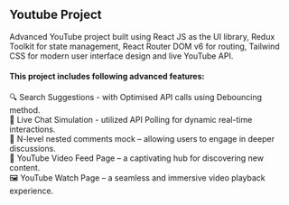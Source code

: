 ## Youtube Project

Advanced YouTube project built using React JS as the UI library, Redux Toolkit for state management, React Router DOM v6 for routing, Tailwind CSS for modern user interface design and live YouTube API.

#### This project includes following advanced features:

🔍 Search Suggestions - with Optimised API calls using Debouncing method.  
💬 Live Chat Simulation - utilized API Polling for dynamic real-time interactions.  
👥 N-level nested comments mock – allowing users to engage in deeper discussions.  
🎥 YouTube Video Feed Page – a captivating hub for discovering new content.  
🖼 YouTube Watch Page – a seamless and immersive video playback experience.
